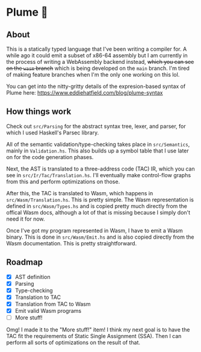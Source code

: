 # Plume 🦚

## About
This is a statically typed language that I've been writing a compiler for. A while 
ago it could emit a subset of x86-64 assembly but I am currently in the process 
of writing a WebAssembly backend instead, ~~which you can see on the `wasm` branch~~ which is being developed on the `main` branch. I'm tired of making feature branches when I'm the only one working on this lol.

You can get into the nitty-gritty details of the expresion-based syntax of Plume here: https://www.eddiehatfield.com/blog/plume-syntax

## How things work
Check out `src/Parsing` for the abstract syntax tree, lexer, and parser, for which I 
used Haskell's Parsec library.

All of the semantic validation/type-checking takes place in `src/Semantics`, 
mainly in `Validation.hs`. This also builds up a symbol table that I use later on for the code generation phases.

Next, the AST is translated to a three-address code (TAC) IR, which you can see in 
`src/Ir/Tac/Translation.hs`. I'll eventually make control-flow graphs from this and perform optimizations on those.

After this, the TAC is translated to Wasm, which happens in `src/Wasm/Translation.hs`. This is pretty simple. The Wasm representation is 
defined in `src/Wasm/Types.hs` and is copied pretty much directly from the offical Wasm docs, although a lot of that is missing because I simply don't need it for now. 

Once I've got my program represented in Wasm, I have to emit a Wasm binary. This is done in `src/Wasm/Emit.hs` and is also copied directly from the Wasm documentation. This is pretty straightforward. 

## Roadmap

- [X] AST definition
- [X] Parsing 
- [X] Type-checking 
- [X] Translation to TAC
- [X] Translation from TAC to Wasm
- [X] Emit valid Wasm programs
- [ ] More stuff!

Omg! I made it to the "More stuff!" item! I think my next goal is to have the TAC fit the requirements of Static Single Assignment (SSA). Then I can perform all sorts of optimizations on the result of that.
